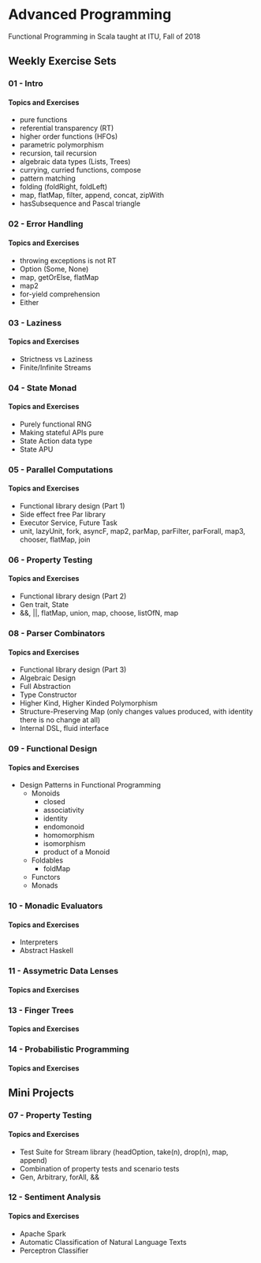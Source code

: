 # Advanced Programming
Functional Programming in Scala taught at ITU, Fall of 2018
## Weekly Exercise Sets
### 01 - Intro
#### Topics and Exercises
- pure functions
- referential transparency (RT)
- higher order functions (HFOs)
- parametric polymorphism 
- recursion, tail recursion
- algebraic data types (Lists, Trees)
- currying, curried functions, compose
- pattern matching
- folding (foldRight, foldLeft)
- map, flatMap, filter, append, concat, zipWith
- hasSubsequence and Pascal triangle

### 02 - Error Handling
#### Topics and Exercises
- throwing exceptions is not RT
- Option (Some, None)
- map, getOrElse, flatMap
- map2
- for-yield comprehension 
- Either

### 03 - Laziness
#### Topics and Exercises
- Strictness vs Laziness
- Finite/Infinite Streams

### 04 - State Monad
#### Topics and Exercises
- Purely functional RNG
- Making stateful APIs pure
- State Action data type
- State APU

### 05 - Parallel Computations
#### Topics and Exercises
- Functional library design (Part 1)
- Side effect free Par library
- Executor Service, Future Task
- unit, lazyUnit, fork, asyncF, map2, parMap, parFilter, parForall, map3, chooser, flatMap, join

### 06 - Property Testing
#### Topics and Exercises
- Functional library design (Part 2)
- Gen trait, State
- &&, ||, flatMap, union, map, choose, listOfN, map

### 08 - Parser Combinators
#### Topics and Exercises
- Functional library design (Part 3)
- Algebraic Design
- Full Abstraction
- Type Constructor
- Higher Kind, Higher Kinded Polymorphism
- Structure-Preserving Map (only changes values produced, with identity there is no change at all)
- Internal DSL, fluid interface

### 09 - Functional Design
#### Topics and Exercises
- Design Patterns in Functional Programming
  - Monoids 
    - closed
    - associativity
    - identity
    - endomonoid
    - homomorphism
    - isomorphism
    - product of a Monoid 
  - Foldables
    - foldMap
  - Functors
  - Monads

### 10 - Monadic Evaluators
#### Topics and Exercises
- Interpreters
- Abstract Haskell

### 11 - Assymetric Data Lenses
#### Topics and Exercises

### 13 - Finger Trees
#### Topics and Exercises

### 14 - Probabilistic Programming
#### Topics and Exercises

## Mini Projects

### 07 - Property Testing
#### Topics and Exercises
- Test Suite for Stream library (headOption, take(n), drop(n), map, append)
- Combination of property tests and scenario tests
- Gen, Arbitrary, forAll, &&

### 12 - Sentiment Analysis
#### Topics and Exercises
- Apache Spark
- Automatic Classification of Natural Language Texts
- Perceptron Classifier
